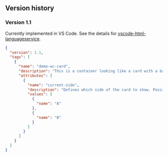 ## Version history

### Version 1.1

Currently implemented in VS Code. See the details for [vscode-html-languageservice](https://github.com/microsoft/vscode-html-languageservice/blob/master/docs/customData.md#custom-data-for-html-language-service).

```json
{
  "version": 1.1,
  "tags": [
    {
      "name": "demo-wc-card",
      "description": "This is a container looking like a card with a back and front side you can switch",
      "attributes": [
        {
          "name": "current-side",
          "description": "Defines which side of the card to show. Possible values are A or B",
          "values": [
            {
              "name": "A"
            },
            {
              "name": "B"
            }
          ]
        }
      ]
    }
  ]
}
```
